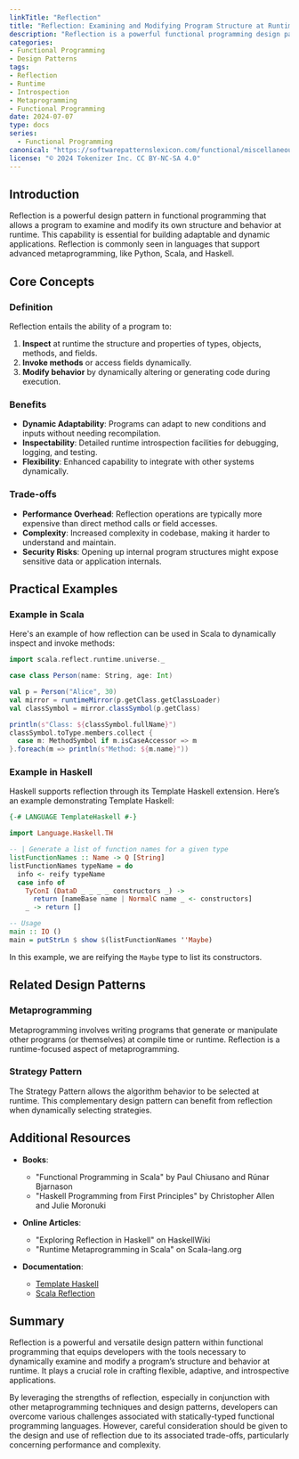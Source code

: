 ```yaml
---
linkTitle: "Reflection"
title: "Reflection: Examining and Modifying Program Structure at Runtime"
description: "Reflection is a powerful functional programming design pattern that involves examining and modifying the structure and behavior of a program during runtime. This design pattern allows programs to query and adapt to their own structure."
categories:
- Functional Programming
- Design Patterns
tags:
- Reflection
- Runtime
- Introspection
- Metaprogramming
- Functional Programming
date: 2024-07-07
type: docs
series:
  - Functional Programming
canonical: "https://softwarepatternslexicon.com/functional/miscellaneous-patterns/metaprogramming/reflection"
license: "© 2024 Tokenizer Inc. CC BY-NC-SA 4.0"
---
```



## Introduction

Reflection is a powerful design pattern in functional programming that allows a program to examine and modify its own structure and behavior at runtime. This capability is essential for building adaptable and dynamic applications. Reflection is commonly seen in languages that support advanced metaprogramming, like Python, Scala, and Haskell.

## Core Concepts

### Definition
Reflection entails the ability of a program to:
1. **Inspect** at runtime the structure and properties of types, objects, methods, and fields.
2. **Invoke methods** or access fields dynamically.
3. **Modify behavior** by dynamically altering or generating code during execution.

### Benefits
- **Dynamic Adaptability**: Programs can adapt to new conditions and inputs without needing recompilation.
- **Inspectability**: Detailed runtime introspection facilities for debugging, logging, and testing.
- **Flexibility**: Enhanced capability to integrate with other systems dynamically.

### Trade-offs
- **Performance Overhead**: Reflection operations are typically more expensive than direct method calls or field accesses.
- **Complexity**: Increased complexity in codebase, making it harder to understand and maintain.
- **Security Risks**: Opening up internal program structures might expose sensitive data or application internals.

## Practical Examples

### Example in Scala

Here's an example of how reflection can be used in Scala to dynamically inspect and invoke methods:

```scala
import scala.reflect.runtime.universe._

case class Person(name: String, age: Int)

val p = Person("Alice", 30)
val mirror = runtimeMirror(p.getClass.getClassLoader)
val classSymbol = mirror.classSymbol(p.getClass)

println(s"Class: ${classSymbol.fullName}")
classSymbol.toType.members.collect {
  case m: MethodSymbol if m.isCaseAccessor => m
}.foreach(m => println(s"Method: ${m.name}"))
```

### Example in Haskell

Haskell supports reflection through its Template Haskell extension. Here’s an example demonstrating Template Haskell:

```haskell
{-# LANGUAGE TemplateHaskell #-}

import Language.Haskell.TH

-- | Generate a list of function names for a given type
listFunctionNames :: Name -> Q [String]
listFunctionNames typeName = do
  info <- reify typeName
  case info of
    TyConI (DataD _ _ _ _ constructors _) ->
      return [nameBase name | NormalC name _ <- constructors]
    _ -> return []

-- Usage
main :: IO ()
main = putStrLn $ show $(listFunctionNames ''Maybe)
```

In this example, we are reifying the `Maybe` type to list its constructors.

## Related Design Patterns

### Metaprogramming
Metaprogramming involves writing programs that generate or manipulate other programs (or themselves) at compile time or runtime. Reflection is a runtime-focused aspect of metaprogramming.

### Strategy Pattern
The Strategy Pattern allows the algorithm behavior to be selected at runtime. This complementary design pattern can benefit from reflection when dynamically selecting strategies.

## Additional Resources

- **Books**:
  - "Functional Programming in Scala" by Paul Chiusano and Rúnar Bjarnason
  - "Haskell Programming from First Principles" by Christopher Allen and Julie Moronuki

- **Online Articles**:
  - "Exploring Reflection in Haskell" on HaskellWiki
  - "Runtime Metaprogramming in Scala" on Scala-lang.org

- **Documentation**:
  - [Template Haskell](https://wiki.haskell.org/Template_Haskell)
  - [Scala Reflection](https://docs.scala-lang.org/overviews/reflection/overview.html)

## Summary

Reflection is a powerful and versatile design pattern within functional programming that equips developers with the tools necessary to dynamically examine and modify a program’s structure and behavior at runtime. It plays a crucial role in crafting flexible, adaptive, and introspective applications.

By leveraging the strengths of reflection, especially in conjunction with other metaprogramming techniques and design patterns, developers can overcome various challenges associated with statically-typed functional programming languages. However, careful consideration should be given to the design and use of reflection due to its associated trade-offs, particularly concerning performance and complexity.
